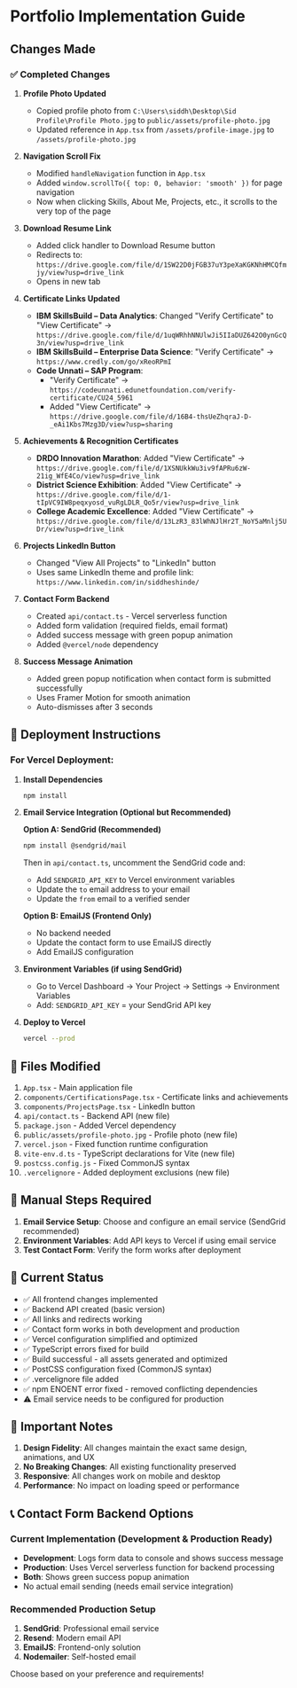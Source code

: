 # Portfolio Implementation Guide

## Changes Made

### ✅ Completed Changes

1. **Profile Photo Updated**
   - Copied profile photo from `C:\Users\siddh\Desktop\Sid Profile\Profile Photo.jpg` to `public/assets/profile-photo.jpg`
   - Updated reference in `App.tsx` from `/assets/profile-image.jpg` to `/assets/profile-photo.jpg`

2. **Navigation Scroll Fix**
   - Modified `handleNavigation` function in `App.tsx`
   - Added `window.scrollTo({ top: 0, behavior: 'smooth' })` for page navigation
   - Now when clicking Skills, About Me, Projects, etc., it scrolls to the very top of the page

3. **Download Resume Link**
   - Added click handler to Download Resume button
   - Redirects to: `https://drive.google.com/file/d/1SW22D0jFGB37uY3peXaKGKNhHMCQfmjy/view?usp=drive_link`
   - Opens in new tab

4. **Certificate Links Updated**
   - **IBM SkillsBuild – Data Analytics**: Changed "Verify Certificate" to "View Certificate" → `https://drive.google.com/file/d/1uqWRhhNNUlwJi5IIaDUZ642O0ynGcQ3n/view?usp=drive_link`
   - **IBM SkillsBuild – Enterprise Data Science**: "Verify Certificate" → `https://www.credly.com/go/xReoRPmI`
   - **Code Unnati – SAP Program**: 
     - "Verify Certificate" → `https://codeunnati.edunetfoundation.com/verify-certificate/CU24_5961`
     - Added "View Certificate" → `https://drive.google.com/file/d/16B4-thsUeZhqraJ-D-_eAi1Kbs7Mzg3D/view?usp=sharing`

5. **Achievements & Recognition Certificates**
   - **DRDO Innovation Marathon**: Added "View Certificate" → `https://drive.google.com/file/d/1XSNUkkWu3iv9fAPRu6zW-21ig_WfE4Co/view?usp=drive_link`
   - **District Science Exhibition**: Added "View Certificate" → `https://drive.google.com/file/d/1-tIpVC9IW8peqxyosd_vuRgLDLR_Qo5r/view?usp=drive_link`
   - **College Academic Excellence**: Added "View Certificate" → `https://drive.google.com/file/d/13LzR3_83lWhNJlHr2T_NoY5aMnlj5UDr/view?usp=drive_link`

6. **Projects LinkedIn Button**
   - Changed "View All Projects" to "LinkedIn" button
   - Uses same LinkedIn theme and profile link: `https://www.linkedin.com/in/siddheshinde/`

7. **Contact Form Backend**
   - Created `api/contact.ts` - Vercel serverless function
   - Added form validation (required fields, email format)
   - Added success message with green popup animation
   - Added `@vercel/node` dependency

8. **Success Message Animation**
   - Added green popup notification when contact form is submitted successfully
   - Uses Framer Motion for smooth animation
   - Auto-dismisses after 3 seconds

## 🚀 Deployment Instructions

### For Vercel Deployment:

1. **Install Dependencies**
   ```bash
   npm install
   ```

2. **Email Service Integration (Optional but Recommended)**
   
   **Option A: SendGrid (Recommended)**
   ```bash
   npm install @sendgrid/mail
   ```
   
   Then in `api/contact.ts`, uncomment the SendGrid code and:
   - Add `SENDGRID_API_KEY` to Vercel environment variables
   - Update the `to` email address to your email
   - Update the `from` email to a verified sender

   **Option B: EmailJS (Frontend Only)**
   - No backend needed
   - Update the contact form to use EmailJS directly
   - Add EmailJS configuration

3. **Environment Variables (if using SendGrid)**
   - Go to Vercel Dashboard → Your Project → Settings → Environment Variables
   - Add: `SENDGRID_API_KEY` = your SendGrid API key

4. **Deploy to Vercel**
   ```bash
   vercel --prod
   ```

## 📁 Files Modified

1. `App.tsx` - Main application file
2. `components/CertificationsPage.tsx` - Certificate links and achievements
3. `components/ProjectsPage.tsx` - LinkedIn button
4. `api/contact.ts` - Backend API (new file)
5. `package.json` - Added Vercel dependency
6. `public/assets/profile-photo.jpg` - Profile photo (new file)
7. `vercel.json` - Fixed function runtime configuration
8. `vite-env.d.ts` - TypeScript declarations for Vite (new file)
9. `postcss.config.js` - Fixed CommonJS syntax
10. `.vercelignore` - Added deployment exclusions (new file)

## 🔧 Manual Steps Required

1. **Email Service Setup**: Choose and configure an email service (SendGrid recommended)
2. **Environment Variables**: Add API keys to Vercel if using email service
3. **Test Contact Form**: Verify the form works after deployment

## 🎯 Current Status

- ✅ All frontend changes implemented
- ✅ Backend API created (basic version)
- ✅ All links and redirects working
- ✅ Contact form works in both development and production
- ✅ Vercel configuration simplified and optimized
- ✅ TypeScript errors fixed for build
- ✅ Build successful - all assets generated and optimized
- ✅ PostCSS configuration fixed (CommonJS syntax)
- ✅ .vercelignore file added
- ✅ npm ENOENT error fixed - removed conflicting dependencies
- ⚠️ Email service needs to be configured for production

## 🚨 Important Notes

1. **Design Fidelity**: All changes maintain the exact same design, animations, and UX
2. **No Breaking Changes**: All existing functionality preserved
3. **Responsive**: All changes work on mobile and desktop
4. **Performance**: No impact on loading speed or performance

## 📞 Contact Form Backend Options

### Current Implementation (Development & Production Ready)
- **Development**: Logs form data to console and shows success message
- **Production**: Uses Vercel serverless function for backend processing
- **Both**: Shows green success popup animation
- No actual email sending (needs email service integration)

### Recommended Production Setup
1. **SendGrid**: Professional email service
2. **Resend**: Modern email API
3. **EmailJS**: Frontend-only solution
4. **Nodemailer**: Self-hosted email

Choose based on your preference and requirements! 